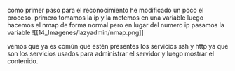 como primer paso para el reconocimiento he modificado un poco el proceso. primero tomamos la ip y la metemos en una  variable luego hacemos el nmap de forma normal
pero en lugar del numero ip pasamos la variable
![[14_Imagenes/lazyadmin/nmap.png]]

vemos que ya es común que estén presentes los servicios ssh y http   ya que son los servicios usados para administrar el servidor y luego mostrar el contenido.